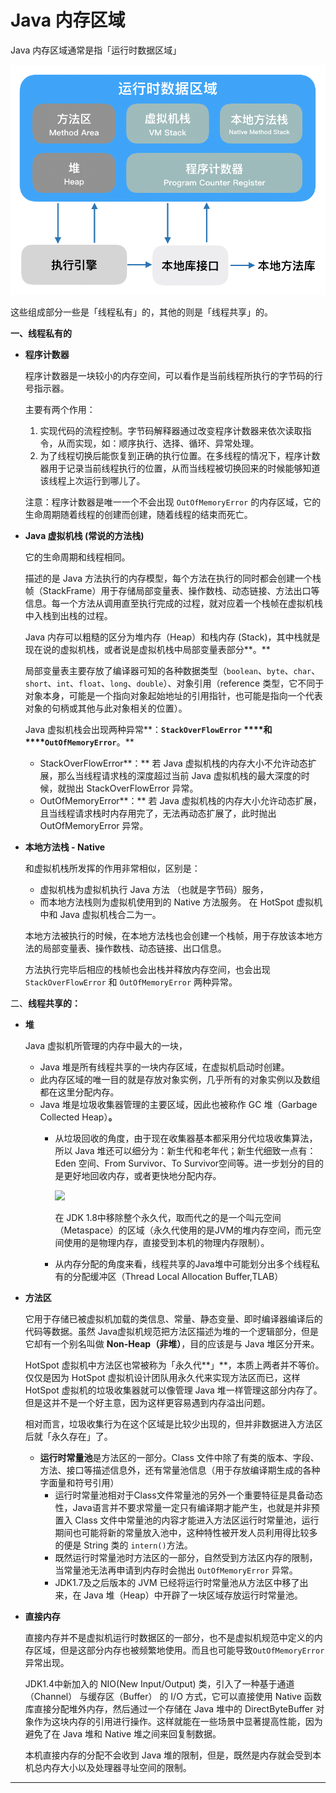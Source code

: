 # Java 内存区域

Java 内存区域通常是指「运行时数据区域」

![](Untitled-306e4389-711c-4b96-a023-3aa5c9a3092b.png)

这些组成部分一些是「线程私有」的，其他的则是「线程共享」的。

**一、线程私有的**

- **程序计数器**

    程序计数器是一块较小的内存空间，可以看作是当前线程所执行的字节码的行号指示器。

    主要有两个作用：

    1. 实现代码的流程控制。字节码解释器通过改变程序计数器来依次读取指令，从而实现，如：顺序执行、选择、循环、异常处理。
    2. 为了线程切换后能恢复到正确的执行位置。在多线程的情况下，程序计数器用于记录当前线程执行的位置，从而当线程被切换回来的时候能够知道该线程上次运行到哪儿了。

    注意：程序计数器是唯一一个不会出现 `OutOfMemoryError` 的内存区域，它的生命周期随着线程的创建而创建，随着线程的结束而死亡。

- **Java 虚拟机栈 (常说的方法栈)**

    它的生命周期和线程相同。

    描述的是 Java 方法执行的内存模型，每个方法在执行的同时都会创建一个栈帧（StackFrame）用于存储局部变量表、操作数栈、动态链接、方法出口等信息。每一个方法从调用直至执行完成的过程，就对应着一个栈帧在虚拟机栈中入栈到出栈的过程。

    Java 内存可以粗糙的区分为堆内存（Heap）和栈内存 (Stack)，其中栈就是现在说的虚拟机栈，或者说是虚拟机栈中局部变量表部分**。** 

    局部变量表主要存放了编译器可知的各种数据类型（`boolean`、`byte`、`char`、`short`、`int`、`float`、`long`、`double`）、对象引用（reference 类型，它不同于对象本身，可能是一个指向对象起始地址的引用指针，也可能是指向一个代表对象的句柄或其他与此对象相关的位置）。

    Java 虚拟机栈会出现两种异常**：**`StackOverFlowError` ****和 ****`OutOfMemoryError`**。**

    - StackOverFlowError**：** 若 Java 虚拟机栈的内存大小不允许动态扩展，那么当线程请求栈的深度超过当前 Java 虚拟机栈的最大深度的时候，就抛出 StackOverFlowError 异常。
    - OutOfMemoryError**：** 若 Java 虚拟机栈的内存大小允许动态扩展，且当线程请求栈时内存用完了，无法再动态扩展了，此时抛出 OutOfMemoryError 异常。
- **本地方法栈 - Native**

    和虚拟机栈所发挥的作用非常相似，区别是： 

    - 虚拟机栈为虚拟机执行 Java 方法 （也就是字节码）服务，
    - 而本地方法栈则为虚拟机使用到的 Native 方法服务。 在 HotSpot 虚拟机中和 Java 虚拟机栈合二为一。

    本地方法被执行的时候，在本地方法栈也会创建一个栈帧，用于存放该本地方法的局部变量表、操作数栈、动态链接、出口信息。

    方法执行完毕后相应的栈帧也会出栈并释放内存空间，也会出现 `StackOverFlowError` 和 `OutOfMemoryError` 两种异常。

二、**线程共享的：**

- **堆**

    Java 虚拟机所管理的内存中最大的一块，

    - Java 堆是所有线程共享的一块内存区域，在虚拟机启动时创建。
    - 此内存区域的唯一目的就是存放对象实例，几乎所有的对象实例以及数组都在这里分配内存。
    - Java 堆是垃圾收集器管理的主要区域，因此也被称作 GC 堆（Garbage Collected Heap）**。**
        - 从垃圾回收的角度，由于现在收集器基本都采用分代垃圾收集算法，所以 Java 堆还可以细分为：新生代和老年代；新生代细致一点有：Eden 空间、From Survivor、To Survivor空间等。进一步划分的目的是更好地回收内存，或者更快地分配内存。

            ![](https://user-gold-cdn.xitu.io/2018/8/25/16570344a29c3433?imageView2/0/w/1280/h/960/format/webp/ignore-error/1)

            在 JDK 1.8中移除整个永久代，取而代之的是一个叫元空间（Metaspace）的区域（永久代使用的是JVM的堆内存空间，而元空间使用的是物理内存，直接受到本机的物理内存限制）。

        - 从内存分配的角度来看，线程共享的Java堆中可能划分出多个线程私有的分配缓冲区（Thread Local Allocation Buffer,TLAB）
- **方法区**

    它用于存储已被虚拟机加载的类信息、常量、静态变量、即时编译器编译后的代码等数据。虽然 Java虚拟机规范把方法区描述为堆的一个逻辑部分，但是它却有一个别名叫做 **Non-Heap（非堆）**，目的应该是与 Java 堆区分开来。

    HotSpot 虚拟机中方法区也常被称为「永久代**」**，本质上两者并不等价。仅仅是因为 HotSpot 虚拟机设计团队用永久代来实现方法区而已，这样 HotSpot 虚拟机的垃圾收集器就可以像管理 Java 堆一样管理这部分内存了。但是这并不是一个好主意，因为这样更容易遇到内存溢出问题。

    相对而言，垃圾收集行为在这个区域是比较少出现的，但并非数据进入方法区后就「永久存在」了。

    - **运行时常量池**是方法区的一部分。Class 文件中除了有类的版本、字段、方法、接口等描述信息外，还有常量池信息（用于存放编译期生成的各种字面量和符号引用）
        - 运行时常量池相对于Class文件常量池的另外一个重要特征是具备动态性，Java语言并不要求常量一定只有编译期才能产生，也就是并非预置入 Class 文件中常量池的内容才能进入方法区运行时常量池，运行期间也可能将新的常量放入池中，这种特性被开发人员利用得比较多的便是 String 类的 `intern()`方法。
        - 既然运行时常量池时方法区的一部分，自然受到方法区内存的限制，当常量池无法再申请到内存时会抛出 `OutOfMemoryError` 异常。
        - JDK1.7及之后版本的 JVM 已经将运行时常量池从方法区中移了出来，在 Java 堆（Heap）中开辟了一块区域存放运行时常量池。
- **直接内存**

    直接内存并不是虚拟机运行时数据区的一部分，也不是虚拟机规范中定义的内存区域，但是这部分内存也被频繁地使用。而且也可能导致`OutOfMemoryError`异常出现。

    JDK1.4中新加入的 NIO(New Input/Output) 类，引入了一种基于通道（Channel） 与缓存区（Buffer） 的 I/O 方式，它可以直接使用 Native 函数库直接分配堆外内存，然后通过一个存储在 Java 堆中的 DirectByteBuffer 对象作为这块内存的引用进行操作。这样就能在一些场景中显著提高性能，因为避免了在 Java 堆和 Native 堆之间来回复制数据。

    本机直接内存的分配不会收到 Java 堆的限制，但是，既然是内存就会受到本机总内存大小以及处理器寻址空间的限制。

---
